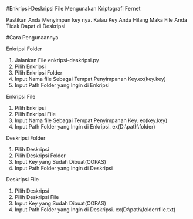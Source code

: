 #Enkripsi-Deskripsi File Mengunakan Kriptografi Fernet

Pastikan Anda Menyimpan key nya. Kalau Key Anda Hilang Maka File Anda Tidak Dapat di Deskripsi

#Cara Pengunaannya

Enkripsi Folder
1. Jalankan File enkripsi-deskripsi.py
2. Pilih Enkripsi
3. Pilih Enkripsi Folder
4. Input Nama file Sebagai Tempat Penyimpanan Key.ex(key.key)
5. Input Path Folder yang Ingin di Enkripsi

Enkripsi File
1. Pilih Enkripsi
2. Pilih Enkripsi File
3. Input Nama file Sebagai Tempat Penyimpanan Key. ex(key.key)
4. Input Path Folder yang Ingin di Enkripsi. ex(D:\path\folder)

Deskripsi Folder
1. Pilih Deskripsi
2. Pilih Deskripsi Folder
3. Input Key yang Sudah Dibuat(COPAS)
4. Input Path Folder yang Ingin di Deskripsi

Deskripsi File
1. Pilih Deskripsi
2. Pilih Deskripsi File
3. Input Key yang Sudah Dibuat(COPAS)
4. Input Path Folder yang Ingin di Deskripsi. ex(D:\path\folder\file.txt)

